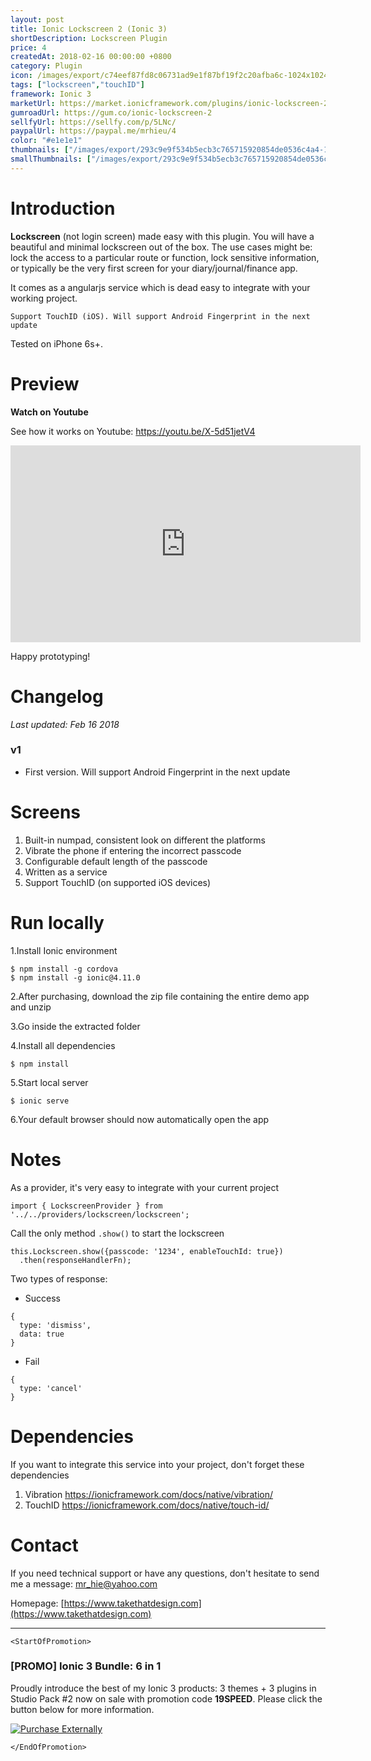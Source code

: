 ```yaml
---
layout: post
title: Ionic Lockscreen 2 (Ionic 3)
shortDescription: Lockscreen Plugin 
price: 4
createdAt: 2018-02-16 00:00:00 +0800
category: Plugin
icon: /images/export/c74eef87fd8c06731ad9e1f87bf19f2c20afba6c-1024x1024.jpg
tags: ["lockscreen","touchID"]
framework: Ionic 3
marketUrl: https://market.ionicframework.com/plugins/ionic-lockscreen-2
gumroadUrl: https://gum.co/ionic-lockscreen-2
sellfyUrl: https://sellfy.com/p/5LNc/
paypalUrl: https://paypal.me/mrhieu/4
color: "#e1e1e1"
thumbnails: ["/images/export/293c9e9f534b5ecb3c765715920854de0536c4a4-1242x2208.jpg","/images/export/2afa760c74288b53351e737fd8cfb8fc0cf7d06c-1242x2208.jpg","/images/export/f18fad4865c77a345bade8455dad05efdcda379e-1242x2208.jpg"]
smallThumbnails: ["/images/export/293c9e9f534b5ecb3c765715920854de0536c4a4-1242x2208.jpg","/images/export/2afa760c74288b53351e737fd8cfb8fc0cf7d06c-1242x2208.jpg","/images/export/f18fad4865c77a345bade8455dad05efdcda379e-1242x2208.jpg"]
---
```


# Introduction

**Lockscreen** (not login screen) made easy with this plugin. You will have a beautiful and minimal lockscreen out of the box. The use cases might be: lock the access to a particular route or function, lock sensitive information, or typically be the very first screen for your diary/journal/finance app.

It comes as a angularjs service which is dead easy to integrate with your working project.

	Support TouchID (iOS). Will support Android Fingerprint in the next update

Tested on iPhone 6s+.

# Preview




**Watch on Youtube**

See how it works on Youtube: https://youtu.be/X-5d51jetV4

<iframe width="560" height="315" src="https://www.youtube.com/embed/X-5d51jetV4" frameborder="0" allow="accelerometer; autoplay; encrypted-media; gyroscope; picture-in-picture" allowfullscreen></iframe>


Happy prototyping!


# Changelog

*Last updated: Feb 16 2018*

### v1

* First version. Will support Android Fingerprint in the next update


# Screens

1. Built-in numpad, consistent look on different the platforms
2. Vibrate the phone if entering the incorrect passcode
3. Configurable default length of the passcode
4. Written as a service
5. Support TouchID (on supported iOS devices)


# Run locally
1.Install Ionic environment

```
$ npm install -g cordova
$ npm install -g ionic@4.11.0
```

2.After purchasing, download the zip file containing the entire demo app and unzip

3.Go inside the extracted folder

4.Install all dependencies

```
$ npm install
```

5.Start local server
```
$ ionic serve
```

6.Your default browser should now automatically open the app


# Notes

As a provider, it's very easy to integrate with your current project

```
import { LockscreenProvider } from '../../providers/lockscreen/lockscreen';
```

Call the only method `.show()` to start the lockscreen
```
this.Lockscreen.show({passcode: '1234', enableTouchId: true})
  .then(responseHandlerFn);
```
Two types of response:
- Success
```
{
  type: 'dismiss',
  data: true
}
```
- Fail
```
{
  type: 'cancel'
}
```

# Dependencies
If you want to integrate this service into your project, don't forget these dependencies
1. Vibration https://ionicframework.com/docs/native/vibration/
2. TouchID https://ionicframework.com/docs/native/touch-id/

# Contact
If you need technical support or have any questions, don't hesitate to send me a message: [mr_hie@yahoo.com](mailto:mr_hie@yahoo.com)

Homepage: [https://www.takethatdesign.com](https://www.takethatdesign.com)


------------------

`<StartOfPromotion>`
### [PROMO] Ionic 3 Bundle: 6 in 1
Proudly introduce the best of my Ionic 3 products: 3 themes + 3 plugins in Studio Pack #2  now on sale with promotion code **19SPEED**. Please click the button below for more information.

[![Purchase Externally](http://bit.ly/2E4p4z3)](https://gum.co/ionic3-ui-bundle)

`</EndOfPromotion>`